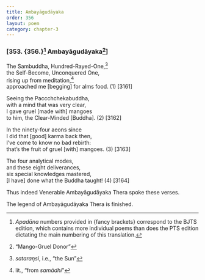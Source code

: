 ```yaml
---
title: Ambayāgudāyaka
order: 356
layout: poem
category: chapter-3
---
```


### \[353. {356.}[^1] Ambayāgudāyaka[^2]\]

The Sambuddha, Hundred-Rayed-One,[^3]  
the Self-Become, Unconquered One,  
rising up from meditation,[^4]  
approached me \[begging\] for alms food. (1) \[3161\]

Seeing the Pa<span class="diacritics" data-state="on">cc</span><span class="no-diacritics" data-state="off">chch</span>ekabuddha,  
with a mind that was very clear,  
I gave gruel \[made with\] mangoes  
to him, the Clear-Minded \[Buddha\]. (2) \[3162\]

In the ninety-four aeons since  
I did that \[good\] karma back then,  
I’ve come to know no bad rebirth:  
that’s the fruit of gruel \[with\] mangoes. (3) \[3163\]

The four analytical modes,  
and these eight deliverances,  
six special knowledges mastered,  
\[I have\] done what the Buddha taught! (4) \[3164\]

Thus indeed Venerable Ambayāgudāyaka Thera spoke these verses.

The legend of Ambayāgudāyaka Thera is finished.

[^1]: *Apadāna* numbers provided in {fancy brackets} correspond to the BJTS edition, which contains more individual poems than does the PTS edition dictating the main numbering of this translation.

[^2]: “Mango-Gruel Donor”

[^3]: *sataraŋsi*, i.e., “the Sun”

[^4]: lit., “from *samādhi*”

